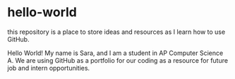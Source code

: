 # hello-world
this repository is a place to store ideas and resources as I learn how to use GitHub.

Hello World! My name is Sara, and I am a student in AP Computer Science A. We are using GitHub as a portfolio for our coding as a resource for future job and intern opportunities.
